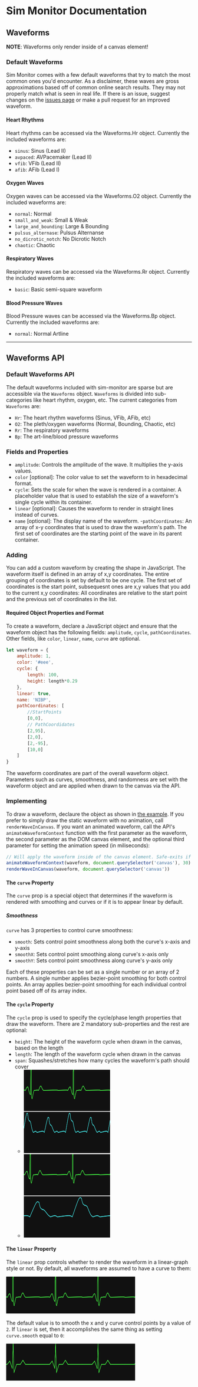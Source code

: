 # Sim Monitor Documentation

## Waveforms

**NOTE**: Waveforms only render inside of a canvas element!

### Default Waveforms

Sim Monitor comes with a few default waveforms that try to match the most common ones you'd encounter.
As a disclaimer, these waves are gross approximations based off of common online search results.
They may not properly match what is seen in real life.
If there is an issue, suggest changes on the [issues page](https://github.com/JoshuaSpann/sim-monitor/issues) or make a pull request for an improved waveform.

#### Heart Rhythms

Heart rhythms can be accessed via the Waveforms.Hr object.
Currently the included waveforms are:
- `sinus`: Sinus (Lead II)
- `avpaced`: AVPacemaker (Lead II)
- `vfib`: VFib (Lead II)
- `afib`: AFib (Lead I)

#### Oxygen Waves

Oxygen waves can be accessed via the Waveforms.O2 object.
Currently the included waveforms are:
- `normal`: Normal
- `small_and_weak`: Small & Weak
- `large_and_bounding`: Large & Bounding
- `pulsus_alternase`: Pulsus Alternanse
- `no_dicrotic_notch`: No Dicrotic Notch
- `chaotic`: Chaotic

#### Respiratory Waves

Respiratory waves can be accessed via the Waveforms.Rr object.
Currently the included waveforms are:
- `basic`: Basic semi-square waveform

#### Blood Pressure Waves

Blood Pressure waves can be accessed via the Waveforms.Bp object.
Currently the included waveforms are:
- `normal`: Normal Artline

---

## Waveforms API

### Default Waveforms API

The default waveforms included with sim-monitor are sparse but are accessible via the `Waveforms` object.
`Waveforms` is divided into sub-categories like heart rhythm, oxygen, etc.
The current categories from `Waveforms` are:
- `Hr`: The heart rhythm waveforms (Sinus, VFib, AFib, etc)
- `O2`: The pleth/oxygen waveforms (Normal, Bounding, Chaotic, etc)
- `Rr`: The respiratory waveforms
- `Bp`: The art-line/blood pressure waveforms

### Fields and Properties

- `amplitude`: Controls the amplitude of the wave. It multiplies the y-axis values.
- `color` [optional]: The color value to set the waveform to in hexadecimal format.
- `cycle`: Sets the scale for when the wave is rendered in a container. A placeholder value that is used to establish the size of a waveform's single cycle within its container.
- `linear` [optional]: Causes the waveform to render in straight lines instead of curves.
- `name` [optional]: The display name of the waveform.
-`pathCoordinates`: An array of x-y coordinates that is used to draw the waveform's path. The first set of coordinates are the starting point of the wave in its parent container.

### Adding

You can add a custom waveform by creating the shape in JavaScript.
The waveform itself is defined in an array of x,y coordinates.
The entire grouping of coordinates is set by default to be one cycle.
The first set of coordinates is the start point, subsequesnt ones are x,y values that you add to the current x,y coordinates:
All coordinates are relative to the start point and the previous set of coordinates in the list.

#### Required Object Properties and Format

To create a waveform, declare a JavaScript object and ensure that the waveform object has the following fields: `amplitude`, `cycle`, `pathCoordinates`.
Other fields, like `color`, `linear`, `name`, `curve` are optional.

```JavaScript
let waveform = {
	amplitude: 1,
	color: '#eee',
	cycle: {
		length: 100,
		height: length*0.29
	},
	linear: true,
	name: 'NIBP',
	pathCoordinates: [
		//StartPoints
		[0,0],
		// PathCoordidates
		[2,95],
		[2,0],
		[2,-95],
		[10,0]
	]
}
```

The waveform coordinates are part of the overall waveform object.
Parameters such as curves, smoothness, and randomness are set with the waveform object and are applied when drawn to the canvas via the API.

### Implementing

To draw a waveform, declaure the object as shown in [the example](#required-object-properties-and-format).
If you prefer to simply draw the static waveform with no animation, call `renderWaveInCanvas`.
If you want an animated waveform, call the API's `animateWaveformContext` function with the first parameter as the waveform, the second parameter as the DOM canvas element, and the optional third parameter for setting the animation speed (in miliseconds):

```JavaScript
// Will apply the waveform inside of the canvas element. Safe-exits if not a canvas with a 2D context
animateWaveformContext(waveform, document.querySelector('canvas'), 30)
renderWaveInCanvas(waveform, document.querySelector('canvas'))
```

#### The `curve` Property

The `curve` prop is a special object that determines if the waveform is rendered with smoothing and curves or if it is to appear linear by default.

##### Smoothness
`curve` has 3 properties to control curve smoothness:
- `smooth`: Sets control point smoothness along both the curve's x-axis and y-axis
- `smoothX`: Sets control point smoothing along curve's x-axis only
- `smoothY`: Sets control point smoothness along curve's y-axis only

Each of these properties can be set as a single number or an array of 2 numbers.
A single number applies bezier-point smoothing for both control points.
An array applies bezier-point smoothing for each individual control point based off of its array index.

#### The `cycle` Property

The `cycle` prop is used to specify the cycle/phase length properties that draw the waveform.
There are 2 mandatory sub-properties and the rest are optional:
- `height`: The height of the waveform cycle when drawn in the canvas, based on the length
- `length`: The length of the waveform cycle when drawn in the canvas
- `span`: Squashes/stretches how many cycles the waveform's path should cover
    - ![Two waveforms with the same, default cycle length](img/waveform.cycle.span=0.png)
    - ![The same two waveforms with the same cycle length, but the second's cycle.span=2](img/waveform.cycle.span=2.png)

#### The `linear` Property

The `linear` prop controls whether to render the waveform in a linear-graph style or not.
By default, all waveforms are assumed to have a curve to them:

![A waveform with the default curve assigned](img/waveform.linear=false.png)

The default value is to smooth the x and y curve control points by a value of `2`.
If `linear` is set, then it accomplishes the same thing as setting `curve.smooth` equal to `0`:

![The same waveform but with linear set to true](img/waveform.linear=true.png)
